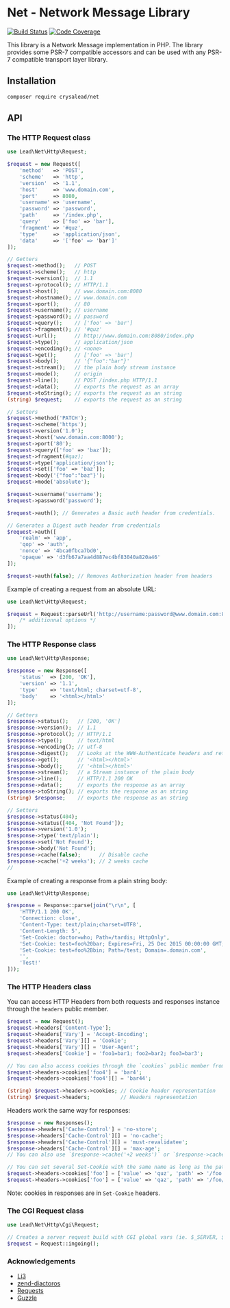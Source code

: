# Net - Network Message Library

[![Build Status](https://travis-ci.org/crysalead/net.svg?branch=master)](https://travis-ci.org/crysalead/net)
[![Code Coverage](https://scrutinizer-ci.com/g/crysalead/net/badges/coverage.png?b=master)](https://scrutinizer-ci.com/g/crysalead/net/)

This library is a Network Message implementation in PHP. The library provides some PSR-7 compatible accessors and can be used with any PSR-7 compatible transport layer library.

## Installation

```bash
composer require crysalead/net
```

## API

### The HTTP Request class

```php
use Lead\Net\Http\Request;

$request = new Request([
    'method'   => 'POST',
    'scheme'   => 'http',
    'version'  => '1.1',
    'host'     => 'www.domain.com',
    'port'     => 8080,
    'username' => 'username',
    'password' => 'password',
    'path'     => '/index.php',
    'query'    => ['foo' => 'bar'],
    'fragment' => '#quz',
    'type'     => 'application/json',
    'data'     => '['foo' => 'bar']'
]);

// Getters
$request->method();   // POST
$request->scheme();   // http
$request->version();  // 1.1
$request->protocol(); // HTTP/1.1
$request->host();     // www.domain.com:8080
$request->hostname(); // www.domain.com
$request->port();     // 80
$request->username(); // username
$request->password(); // password
$request->query();    // ['foo' => 'bar']
$request->fragment(); // '#quz'
$request->url();      // http://www.domain.com:8080/index.php
$request->type();     // application/json
$request->encoding(); // <none>
$request->get();      // ['foo' => 'bar']
$request->body();     // '{"foo":"bar"}'
$request->stream();   // the plain body stream instance
$request->mode();     // origin
$request->line();     // POST /index.php HTTP/1.1
$request->data();     // exports the request as an array
$request->toString(); // exports the request as an string
(string) $request;    // exports the request as an string

// Setters
$request->method('PATCH');
$request->scheme('https');
$request->version('1.0');
$request->host('www.domain.com:8000');
$request->port('80');
$request->query(['foo' => 'baz']);
$request->fragment(#qaz);
$request->type('application/json');
$request->set(['foo' => 'baz']);
$request->body('{"foo":"baz"}');
$request->mode('absolute');

$request->username('username');
$request->password('password');

$request->auth(); // Generates a Basic auth header from credentials.

// Generates a Digest auth header from credentials
$request->auth([
    'realm' => 'app',
    'qop' => 'auth',
    'nonce' => '4bca0fbca7bd0',
    'opaque' => 'd3fb67a7aa4d887ec4bf83040a820a46'
]);

$request->auth(false); // Removes Authorization header from headers
```

Example of creating a request from an absolute URL:

```php
use Lead\Net\Http\Request;

$request = Request::parseUrl('http://username:password@www.domain.com:8080/index.php', [
    /* additionnal options */
]);

```

### The HTTP Response class

```php
use Lead\Net\Http\Response;

$response = new Response([
    'status'  => [200, 'OK'],
    'version' => '1.1',
    'type'    => 'text/html; charset=utf-8',
    'body'    => '<html></html>'
]);

// Getters
$response->status();   // [200, 'OK']
$response->version();  // 1.1
$response->protocol(); // HTTP/1.1
$response->type();     // text/html
$response->encoding(); // utf-8
$response->digest();   // Looks at the WWW-Authenticate headers and returns an array of key/values.
$response->get();      // '<html></html>'
$response->body();     // '<html></html>'
$response->stream();   // a Stream instance of the plain body
$response->line();     // HTTP/1.1 200 OK
$response->data();     // exports the response as an array
$response->toString(); // exports the response as an string
(string) $response;    // exports the response as an string

// Setters
$response->status(404);
$response->status([404, 'Not Found']);
$response->version('1.0');
$response->type('text/plain');
$response->set('Not Found');
$response->body('Not Found');
$response->cache(false);      // Disable cache
$response->cache('+2 weeks'); // 2 weeks cache
//
```

Example of creating a response from a plain string body:

```php
use Lead\Net\Http\Response;

$response = Response::parse(join("\r\n", [
    'HTTP/1.1 200 OK',
    'Connection: close',
    'Content-Type: text/plain;charset=UTF8',
    'Content-Length: 5',
    'Set-Cookie: doctor=who; Path=/tardis; HttpOnly',
    'Set-Cookie: test=foo%20bar; Expires=Fri, 25 Dec 2015 00:00:00 GMT; Secure',
    'Set-Cookie: test=foo%2Bbin; Path=/test; Domain=.domain.com',
    '',
    'Test!'
]));

```

### The HTTP Headers class

You can access HTTP Headers from both requests and responses instance through the `headers` public member.

```php
$request = new Request();
$request->headers['Content-Type'];
$request->headers['Vary'] = 'Accept-Encoding';
$request->headers['Vary'][] = 'Cookie';
$request->headers['Vary'][] = 'User-Agent';
$request->headers['Cookie'] = 'foo1=bar1; foo2=bar2; foo3=bar3';

// You can also access cookies through the `cookies` public member from headers.
$request->headers->cookies['foo4'] = 'bar4';
$request->headers->cookies['foo4'][] = 'bar44';

(string) $request->headers->cookies; // Cookie header representation
(string) $request->headers;          // Headers representation
```

Headers work the same way for responses:

```php
$response = new Responses();
$response->headers['Cache-Control'] = 'no-store';
$response->headers['Cache-Control'][] = 'no-cache';
$response->headers['Cache-Control'][] = 'must-revalidatee';
$response->headers['Cache-Control'][] = 'max-age';
// You can also use `$response->cache('+2 weeks')` or `$response->cache(false)` to  control caches;

// You can set several Set-Cookie with the same name as long as the path and or domain differ.
$request->headers->cookies['foo'] = ['value' => 'quz', 'path' => '/foo'];
$request->headers->cookies['foo'] = ['value' => 'qaz', 'path' => '/foo/bar'];

```

Note: cookies in responses are in `Set-Cookie` headers.

### The CGI Request class

```php
use Lead\Net\Http\Cgi\Request;

// Creates a server request build with CGI global vars (ie. $_SERVER, $_POST, $_GET, $_COOKIE, $_FILES)
$request = Request::ingoing();
```

### Acknowledgements

- [Li3](https://github.com/UnionOfRAD/lithium)
- [zend-diactoros](https://github.com/zendframework/zend-diactoros)
- [Requests](https://github.com/rmccue/Requests)
- [Guzzle](https://github.com/guzzle/guzzle)
